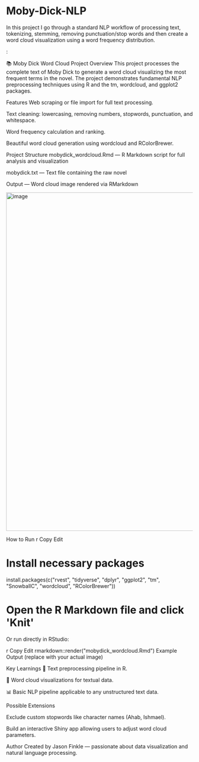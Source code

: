 # Moby-Dick-NLP
In this project I go through a standard NLP workflow of processing text, tokenizing, stemming, removing punctuation/stop words and then create a word cloud visualization using a word frequency distribution.

:

📚 Moby Dick Word Cloud Project
Overview
This project processes the complete text of Moby Dick to generate a word cloud visualizing the most frequent terms in the novel. The project demonstrates fundamental NLP preprocessing techniques using R and the tm, wordcloud, and ggplot2 packages.

Features
Web scraping or file import for full text processing.

Text cleaning: lowercasing, removing numbers, stopwords, punctuation, and whitespace.

Word frequency calculation and ranking.

Beautiful word cloud generation using wordcloud and RColorBrewer.

Project Structure
mobydick_wordcloud.Rmd — R Markdown script for full analysis and visualization

mobydick.txt — Text file containing the raw novel

Output — Word cloud image rendered via RMarkdown

<img width="1202" height="912" alt="image" src="https://github.com/user-attachments/assets/17dac0ae-2775-48c7-9075-ee83aaa76a9b" />



How to Run
r
Copy
Edit
# Install necessary packages
install.packages(c(\"rvest\", \"tidyverse\", \"dplyr\", \"ggplot2\", \"tm\", \"SnowballC\", \"wordcloud\", \"RColorBrewer\"))

# Open the R Markdown file and click 'Knit'
Or run directly in RStudio:

r
Copy
Edit
rmarkdown::render(\"mobydick_wordcloud.Rmd\")
Example Output
(replace with your actual image)

Key Learnings
🧹 Text preprocessing pipeline in R.

🎨 Word cloud visualizations for textual data.

📊 Basic NLP pipeline applicable to any unstructured text data.

Possible Extensions

Exclude custom stopwords like character names (Ahab, Ishmael).

Build an interactive Shiny app allowing users to adjust word cloud parameters.

Author
Created by Jason Finkle — passionate about data visualization and natural language processing.


